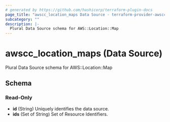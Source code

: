 ```yaml
---
# generated by https://github.com/hashicorp/terraform-plugin-docs
page_title: "awscc_location_maps Data Source - terraform-provider-awscc"
subcategory: ""
description: |-
  Plural Data Source schema for AWS::Location::Map
---
```


# awscc_location_maps (Data Source)

Plural Data Source schema for AWS::Location::Map



<!-- schema generated by tfplugindocs -->
## Schema

### Read-Only

- **id** (String) Uniquely identifies the data source.
- **ids** (Set of String) Set of Resource Identifiers.


